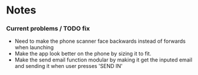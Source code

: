 # Notes

### Current problems / TODO fix

* Need to make the phone scanner face backwards instead of forwards when launching
* Make the app look better on the phone by sizing it to fit.
* Make the send email function modular by making it get the inputed email and sending it when user presses 'SEND IN'
